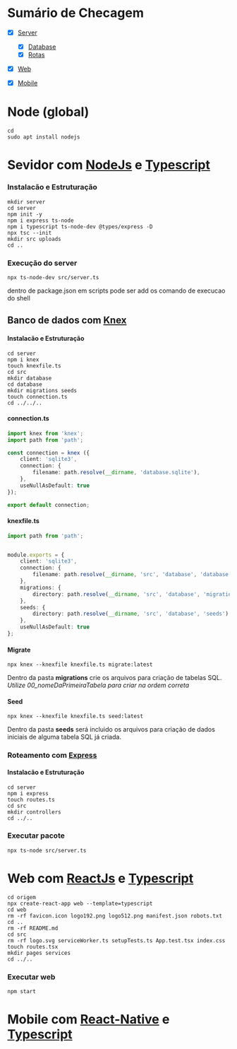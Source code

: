 # Sumário de Checagem 

- [x] [Server](#sevidor-com-nodeJs-e-typescript)
  - [x] [Database](#banco-de-dados-com-knex)
  - [x] [Rotas](#roteamento-com-express)
- [x] [Web](#web-com-reactjs-e-typescript)
- [x] [Mobile](#mobile-com-react-native-e-typescript)



# Node (global)

~~~shell
cd
sudo apt install nodejs
~~~

# Sevidor com [NodeJs](https://nodejs.org/en/docs/) e [Typescript](https://www.typescriptlang.org/)

### Instalacão e Estruturação

~~~shell
mkdir server
cd server
npm init -y
npm i express ts-node
npm i typescript ts-node-dev @types/express -D
npx tsc --init
mkdir src uploads
cd ..
~~~

### Execução do server

~~~shell
npx ts-node-dev src/server.ts
~~~

dentro de package.json em scripts pode ser add os comando de execucao do shell

## Banco de dados com [Knex](http://knexjs.org/)

#### Instalacão e Estruturação

~~~shell
cd server
npm i knex
touch knexfile.ts
cd src
mkdir database
cd database
mkdir migrations seeds
touch connection.ts
cd ../../..
~~~

#### connection.ts

~~~typescript
import knex from 'knex';
import path from 'path';

const connection = knex ({
    client: 'sqlite3',
    connection: {
        filename: path.resolve(__dirname, 'database.sqlite'),
    },
    useNullAsDefault: true
}); 

export default connection;
~~~

#### knexfile.ts

```typescript
import path from 'path';


module.exports = {
    client: 'sqlite3',
    connection: {
        filename: path.resolve(__dirname, 'src', 'database', 'database.sqlite'),
    },
    migrations: {
        directory: path.resolve(__dirname, 'src', 'database', 'migrations'),
    },
    seeds: {
        directory: path.resolve(__dirname, 'src', 'database', 'seeds')
    },
    useNullAsDefault: true
}; 
```

#### Migrate

~~~shell
npx knex --knexfile knexfile.ts migrate:latest
~~~

Dentro da pasta **migrations** crie os arquivos para criação de tabelas SQL. *Utilize 00_nomeDaPrimeiraTabela para criar na ordem correta*

#### Seed

~~~shell
npx knex --knexfile knexfile.ts seed:latest
~~~

Dentro da pasta **seeds** será incluido os arquivos para criação de dados iniciais de alguma tabela SQL já criada.



### Roteamento com [Express](https://expressjs.com/pt-br/guide/routing.html)

#### Instalacão e Estruturação

~~~shell
cd server
npm i express
touch routes.ts
cd src
mkdir controllers
cd ../..
~~~

### Executar pacote

~~~shell
npx ts-node src/server.ts
~~~

# Web com [ReactJs](https://pt-br.reactjs.org/) e [Typescript](https://www.typescriptlang.org/)

~~~shell
cd origem
npx create-react-app web --template=typescript
cd web
rm -rf favicon.icon logo192.png logo512.png manifest.json robots.txt
cd ..
rm -rf README.md
cd src
rm -rf logo.svg serviceWorker.ts setupTests.ts App.test.tsx index.css
touch routes.tsx
mkdir pages services
cd ../..
~~~

### Executar web

~~~ shell
npm start
~~~


# Mobile com [React-Native](https://reactnative.dev/) e [Typescript](https://www.typescriptlang.org/)

















